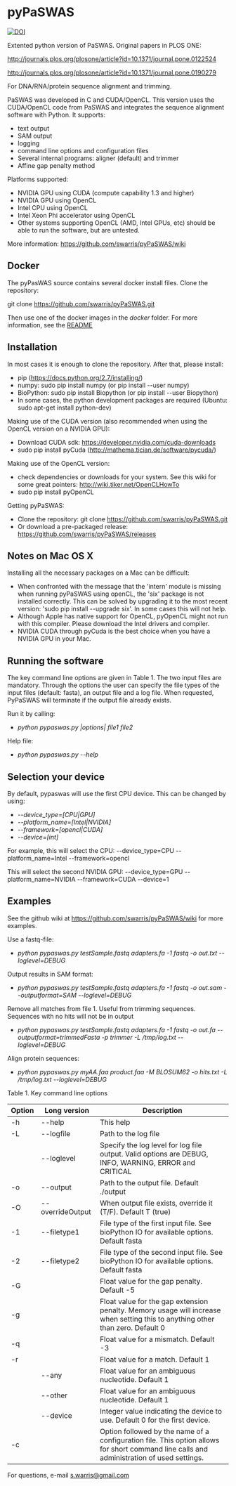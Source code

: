 pyPaSWAS
========
[![DOI](https://zenodo.org/badge/28648467.svg)](https://zenodo.org/badge/latestdoi/28648467)

Extented python version of PaSWAS. Original papers in PLOS ONE: 

http://journals.plos.org/plosone/article?id=10.1371/journal.pone.0122524

http://journals.plos.org/plosone/article?id=10.1371/journal.pone.0190279


For DNA/RNA/protein sequence alignment and trimming. 

PaSWAS was developed in C and CUDA/OpenCL. This version uses the CUDA/OpenCL code from PaSWAS and integrates the sequence alignment software with Python. It supports:
- text output
- SAM output
- logging
- command line options and configuration files
- Several internal programs: aligner (default) and trimmer 
- Affine gap penalty method

Platforms supported:
- NVIDIA GPU using CUDA (compute capability 1.3 and higher) 
- NVIDIA GPU using OpenCL
- Intel CPU using OpenCL
- Intel Xeon Phi accelerator using OpenCL
- Other systems supporting OpenCL (AMD, Intel GPUs, etc) should be able to run the software, but are untested.

More information: https://github.com/swarris/pyPaSWAS/wiki

Docker
------

The pyPasWAS source contains several docker install files. Clone the repository: 

git clone https://github.com/swarris/pyPaSWAS.git

Then use one of the docker images in the _docker_ folder. For more information, see the [README](https://github.com/swarris/pyPaSWAS/tree/master/docker) 

Installation
------------
In most cases it is enough to clone the repository. After that, please install:
- pip (https://docs.python.org/2.7/installing/)
- numpy: sudo pip install numpy (or pip install --user numpy)
- BioPython: sudo pip install Biopython (or pip install --user Biopython)
- In some cases, the python development packages are required (Ubuntu: sudo apt-get install python-dev) 

Making use of the CUDA version (also recommended when using the OpenCL version on a NVIDIA GPU):
- Download CUDA sdk: https://developer.nvidia.com/cuda-downloads
- sudo pip install pyCuda (http://mathema.tician.de/software/pycuda/)

Making use of the OpenCL version:
- check dependencies or downloads for your system. See this wiki for some great pointers: http://wiki.tiker.net/OpenCLHowTo
- sudo pip install pyOpenCL

Getting pyPaSWAS:
- Clone the repository: git clone https://github.com/swarris/pyPaSWAS.git
- Or download a pre-packaged release: https://github.com/swarris/pyPaSWAS/releases

Notes on Mac OS X
--------------
Installing all the necessary packages on a Mac can be difficult:
- When confronted with the message that the 'intern' module is missing when running pyPaSWAS using openCL, the 'six' package is not installed correctly. This can be solved by upgrading it to the most recent version: 'sudo pip install --upgrade six'. In some cases this will not help.  
- Although Apple has native support for OpenCL, pyOpenCL might not run with this compiler. Please download the Intel drivers and compiler.
- NVIDIA CUDA through pyCuda is the best choice when you have a NVIDIA GPU in your Mac. 

Running the software
-------------------- 

The key command line options are given in Table 1. The two input files are mandatory. Through the options the user can specify the file types of the input files (default: fasta), an output file and a log file. When requested, PyPaSWAS will terminate if the output file already exists.

Run it by calling:
- *python pypaswas.py |options| file1 file2*

Help file:
- *python pypaswas.py --help*

Selection your device
---------------------
By default, pypaswas will use the first CPU device. This can be changed by using:
- *--device_type=[CPU|GPU]*
- *--platform_name=[Intel|NVIDIA]*
- *--framework=[opencl|CUDA]*
- *--device=[int]*

For example, this will select the CPU: --device_type=CPU --platform_name=Intel --framework=opencl

This will select the second NVIDIA GPU: --device_type=GPU --platform_name=NVIDIA --framework=CUDA --device=1


Examples
--------
See the github wiki at https://github.com/swarris/pyPaSWAS/wiki for more examples.

Use a fastq-file:
- *python pypaswas.py testSample.fastq adapters.fa -1 fastq -o out.txt --loglevel=DEBUG*

Output results in SAM format:
- *python pypaswas.py testSample.fastq adapters.fa -1 fastq -o out.sam --outputformat=SAM --loglevel=DEBUG*

Remove all matches from file 1. Useful from trimming sequences. Sequences with no hits will not be in output
- *python pypaswas.py testSample.fastq adapters.fa -1 fastq -o out.fa --outputformat=trimmedFasta -p trimmer -L /tmp/log.txt --loglevel=DEBUG*

Align protein sequences:
- *python pypaswas.py myAA.faa product.faa -M BLOSUM62 -o hits.txt -L /tmp/log.txt --loglevel=DEBUG*



Table 1. Key command line options

| Option	| Long version	| Description|
| --------- | ------------- | ---------- |
| -h| --help| This help|  
|-L	| --logfile	| Path to the log file| 
|	| --loglevel	| Specify the log level for log file output. Valid options are DEBUG, INFO, WARNING, ERROR and CRITICAL| 
|-o	| --output	| Path to the output file. Default ./output| 
|-O	| --overrideOutput	| When output file exists, override it (T/F). Default T (true) | 
|-1	| --filetype1	| File type of the first input file. See bioPython IO for available options. Default fasta| 
|-2	| --filetype2	| File type of the second input file. See bioPython IO for available options. Default fasta| 
|-G	| 	| Float value for the gap penalty. Default -5| 
|-g |   | Float value for the gap extension penalty. Memory usage will increase when setting this to anything other than zero.  Default 0 | 
|-q	| 	| Float value for a mismatch. Default -3| 
|-r	| 	| Float value for a match. Default 1| 
|	| --any	| Float value for an ambiguous nucleotide. Default 1| 
|	| --other	| Float value for an ambiguous nucleotide. Default 1| 
|	| --device	| Integer value indicating the device to use. Default 0 for the first device. | 
|-c	| 	| Option followed by the name of a configuration file. This option allows for short command line calls and administration of used settings. | 

For questions, e-mail s.warris@gmail.com
